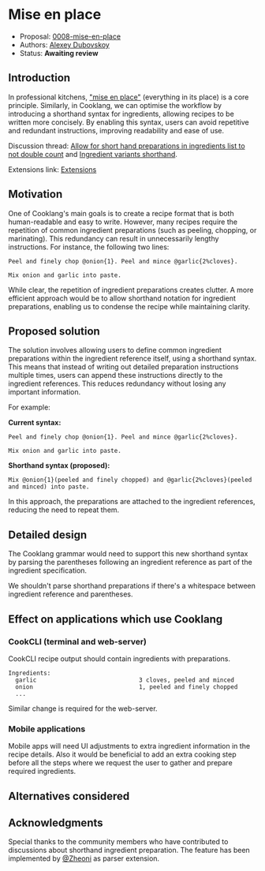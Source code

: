 # Mise en place

* Proposal: [0008-mise-en-place](0008-mise-en-place.md)
* Authors: [Alexey Dubovskoy](https://github.com/dubadub)
* Status: **Awaiting review**


## Introduction

In professional kitchens, ["mise en place"](https://en.wikipedia.org/wiki/Mise_en_place) (everything in its place) is a core principle. Similarly, in Cooklang, we can optimise the workflow by introducing a shorthand syntax for ingredients, allowing recipes to be written more concisely. By enabling this syntax, users can avoid repetitive and redundant instructions, improving readability and ease of use.

Discussion thread: [Allow for short hand preparations in ingredients list to not double count](https://github.com/cooklang/spec/discussions/57) and [Ingredient variants shorthand](https://github.com/cooklang/spec/discussions/74).

Extensions link: [Extensions](https://github.com/cooklang/cooklang-rs/blob/main/extensions.md#component-note)

## Motivation

One of Cooklang's main goals is to create a recipe format that is both human-readable and easy to write. However, many recipes require the repetition of common ingredient preparations (such as peeling, chopping, or marinating). This redundancy can result in unnecessarily lengthy instructions. For instance, the following two lines:

```cooklang
Peel and finely chop @onion{1}. Peel and mince @garlic{2%cloves}.

Mix onion and garlic into paste.
```

While clear, the repetition of ingredient preparations creates clutter. A more efficient approach would be to allow shorthand notation for ingredient preparations, enabling us to condense the recipe while maintaining clarity.

## Proposed solution

The solution involves allowing users to define common ingredient preparations within the ingredient reference itself, using a shorthand syntax. This means that instead of writing out detailed preparation instructions multiple times, users can append these instructions directly to the ingredient references. This reduces redundancy without losing any important information.

For example:

**Current syntax:**

```cooklang
Peel and finely chop @onion{1}. Peel and mince @garlic{2%cloves}.

Mix onion and garlic into paste.
```

**Shorthand syntax (proposed):**

```cooklang
Mix @onion{1}(peeled and finely chopped) and @garlic{2%cloves}(peeled and minced) into paste.
```

In this approach, the preparations are attached to the ingredient references, reducing the need to repeat them.

## Detailed design

The Cooklang grammar would need to support this new shorthand syntax by parsing the parentheses following an ingredient reference as part of the ingredient specification.

We shouldn't parse shorthand preparations if there's a whitespace between ingredient reference and parentheses.

## Effect on applications which use Cooklang

### CookCLI (terminal and web-server)

CookCLI recipe output should contain ingredients with preparations.

```
Ingredients:
  garlic                             3 cloves, peeled and minced
  onion                              1, peeled and finely chopped
  ...
```

Similar change is required for the web-server.

### Mobile applications

Mobile apps will need UI adjustments to extra ingredient information in the recipe details. Also it would be beneficial to add an extra cooking step before all the steps where we request the user to gather and prepare required ingredients.


## Alternatives considered



## Acknowledgments

Special thanks to the community members who have contributed to discussions about shorthand ingredient preparation. The feature has been implemented by [@Zheoni](https://github.com/Zheoni) as parser extension.
